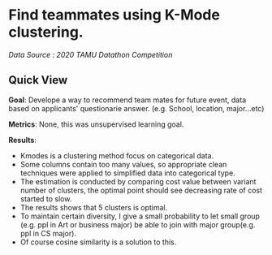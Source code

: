 # Find teammates using K-Mode clustering.
_Data Source : 2020 TAMU Datathon Competition_

## Quick View
__Goal__: Develope a way to recommend team mates for future event, data based on applicants' questionarie answer. (e.g. School, location, major...etc)

__Metrics__: None, this was unsupervised learning goal.

__Results__:

- Kmodes is a clustering method focus on categorical data.
- Some columns contain too many values, so appropriate clean techniques were applied to simplified data into categorical type.
- The estimation is conducted by comparing cost value between variant number of clusters, the optimal point should see decreasing rate of cost started to slow.
- The results shows that 5 clusters is optimal.
- To maintain certain diversity, I give a small probability to let small group (e.g. ppl in Art or business major) be able to join with major group(e.g. ppl in CS major).
- Of course cosine similarity is a solution to this.
